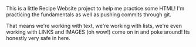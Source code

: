 This is a little Recipe Website project to help me practice some HTML! I'm practicing the fundamentals as well as pushing commits through git.

That means we're working with text, we're working with lists, we're even working with LINKS and IMAGES (oh wow!) come on in and poke around! Its honestly very safe in here.